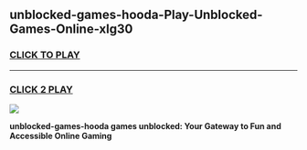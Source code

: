 
## unblocked-games-hooda-Play-Unblocked-Games-Online-xlg30
<h3>
<a href="https://premium76.site?title=unblocked-games-hooda&ref=25A">CLICK TO PLAY</a></h3>
<hr>

<h3>
<a href="https://premium76.site?title=unblocked-games-hooda&ref=25A">CLICK 2 PLAY</a>
  
</h3>

<a href="https://premium76.site?title=unblocked-games-hooda&ref=25A"><img src="https://clearcache.store/games.png"></a>


**unblocked-games-hooda games unblocked: Your Gateway to Fun and Accessible Online Gaming**
